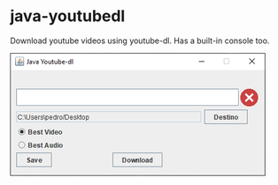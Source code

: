 # java-youtubedl

Download youtube videos using youtube-dl.
Has a built-in console too.


![java youtube-dl](mainWindow.png)
